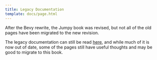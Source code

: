 ```yaml
---
title: Legacy Documentation
template: docs/page.html
---
```

After the Bevy rewrite, the Jumpy book was revised, but not all of the old pages have been migrated
to the new revision.

The legacy documentation can still be read [here](https://fishfolk.github.io/jumpy-legacy-docs/),
and while much of it is now out of date, some of the pages still have useful thoughts and may be
good to migrate to this book.
